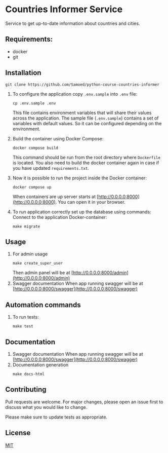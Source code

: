 # Countries Informer Service

Service to get up-to-date information about countries and cities.

## Requirements:

- docker
- git

## Installation

```shell
git clone https://github.com/Samoed/python-course-countries-informer
```
1. To configure the application copy `.env.sample` into `.env` file:
    ```shell
    cp .env.sample .env
    ```
   
    This file contains environment variables that will share their values across the application.
    The sample file (`.env.sample`) contains a set of variables with default values. 
    So it can be configured depending on the environment.

2. Build the container using Docker Compose:
    ```shell
    docker compose build
    ```
    This command should be run from the root directory where `Dockerfile` is located.
    You also need to build the docker container again in case if you have updated `requirements.txt`.
   
3. Now it is possible to run the project inside the Docker container:
    ```shell
    docker compose up
    ```
   When containers are up server starts at [http://0.0.0.0:8000](http://0.0.0.0:8000). You can open it in your browser.

4. To run application correctly set up the database using commands:
    Connect to the application Docker-container:
    ```shell
    make migrate
    ```
## Usage
1. For admin usage
    ```shell
    make create_super_user
    ```
   Then admin panel will be at [http://0.0.0.0:8000/admin](http://0.0.0.0:8000/admin)
2. Swagger documentation
   When app running swagger will be at [http://0.0.0.0:8000/swagger](http://0.0.0.0:8000/swagger)

## Automation commands
1. To run tests:
    ```shell
    make test
    ```


## Documentation
1. Swagger documentation
   When app running swagger will be at [http://0.0.0.0:8000/swagger](http://0.0.0.0:8000/swagger)
2. Documentation generation
    ```shell
    make docs-html
    ``` 

## Contributing
Pull requests are welcome. For major changes, please open an issue first to discuss what you would like to change.

Please make sure to update tests as appropriate.

## License
[MIT](https://choosealicense.com/licenses/mit/)
